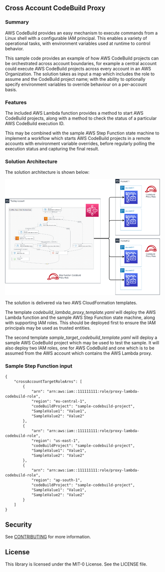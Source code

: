 ## Cross Account CodeBuild Proxy

### Summary

AWS CodeBuild provides an easy mechanism to execute commands from a Linux shell with a configurable IAM principal. This enables a variety of operational tasks, with environment variables used at runtime to control behavior.

This sample code provides an example of how AWS CodeBuild projects can be orchestrated across account boundaries, for example a central account could execute AWS CodeBuild projects across every account in an AWS Organization. The solution takes as input a map which includes the role to assume and the CodeBuild project name; with the ability to optionally specify environment variables to override behaviour on a per-account basis.

### Features

The included AWS Lambda function provides a method to start AWS CodeBuild projects, along with a method to check the status of a particular AWS CodeBuild execution ID.

This may be combined with the sample AWS Step Function state machine to implement a workflow which starts AWS CodeBuild projects in a remote accounts with environment variable overrides, before regularly polling the execution status and capturing the final result. 

### Solution Architecture

The solution architecture is shown below:

![Solution Architecture](docs/architecture-diagram.drawio.png)

The solution is delivered via two AWS CloudFormation templates. 

The template *codebuild_lambda_proxy_template.yaml* will deploy the AWS Lambda function and the sample AWS Step Function state machine, along with supporting IAM roles. This should be deployed first to ensure the IAM principals may be used as trusted entities. 

The second template *sample_target_codebuild_template.yaml* will deploy a sample AWS CodeBuild project which may be used to test the sample. It will also deploy two IAM roles, one for AWS CodeBuild and one which is to be assumed from the AWS account which contains the AWS Lambda proxy. 

### Sample Step Function input

```
{ 
    "crossAccountTargetRoleArns": [ 
        { 
            "arn": "arn:aws:iam::111111111:role/proxy-lambda-codebuild-role", 
            "region": "eu-central-1", 
            "codeBuildProject": "sample-codebuild-project", 
            "SampleValue1": "Value1", 
            "SampleValue2": "Value2" 
        }, 
        { 
            "arn": "arn:aws:iam::111111111:role/proxy-lambda-codebuild-role", 
            "region": "us-east-1", 
            "codeBuildProject": "sample-codebuild-project", 
            "SampleValue1": "Value1", 
            "SampleValue2": "Value2" 
        }, 
        { 
            "arn": "arn:aws:iam::111111111:role/proxy-lambda-codebuild-role", 
            "region": "ap-south-1", 
            "codeBuildProject": "sample-codebuild-project", 
            "SampleValue1": "Value1", 
            "SampleValue2": "Value2" 
        } 
    ] 
}
```

## Security

See [CONTRIBUTING](CONTRIBUTING.md#security-issue-notifications) for more information.

## License

This library is licensed under the MIT-0 License. See the LICENSE file.

